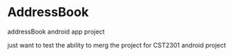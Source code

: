 # AddressBook
addressBook android app project

just want to test the ability to merg the project for CST2301 android project
